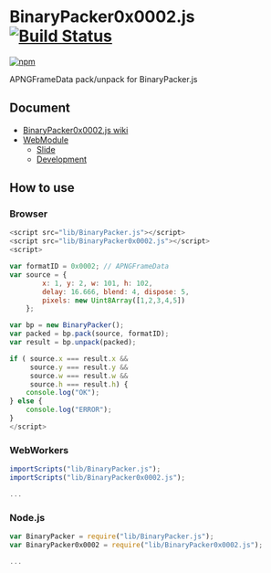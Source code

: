 # BinaryPacker0x0002.js [![Build Status](https://travis-ci.org/uupaa/BinaryPacker0x0002.js.png)](http://travis-ci.org/uupaa/BinaryPacker0x0002.js)

[![npm](https://nodei.co/npm/uupaa.binarypacker0x0002.js.png?downloads=true&stars=true)](https://nodei.co/npm/uupaa.binarypacker0x0002.js/)

APNGFrameData pack/unpack for BinaryPacker.js

## Document

- [BinaryPacker0x0002.js wiki](https://github.com/uupaa/BinaryPacker0x0002.js/wiki/BinaryPacker0x0002)
- [WebModule](https://github.com/uupaa/WebModule)
    - [Slide](http://uupaa.github.io/Slide/slide/WebModule/index.html)
    - [Development](https://github.com/uupaa/WebModule/wiki/Development)

## How to use

### Browser

```js
<script src="lib/BinaryPacker.js"></script>
<script src="lib/BinaryPacker0x0002.js"></script>
<script>

var formatID = 0x0002; // APNGFrameData
var source = {
        x: 1, y: 2, w: 101, h: 102,
        delay: 16.666, blend: 4, dispose: 5,
        pixels: new Uint8Array([1,2,3,4,5])
    };

var bp = new BinaryPacker();
var packed = bp.pack(source, formatID);
var result = bp.unpack(packed);

if ( source.x === result.x &&
     source.y === result.y &&
     source.w === result.w &&
     source.h === result.h) {
    console.log("OK");
} else {
    console.log("ERROR");
}
</script>
```

### WebWorkers

```js
importScripts("lib/BinaryPacker.js");
importScripts("lib/BinaryPacker0x0002.js");

...
```

### Node.js

```js
var BinaryPacker = require("lib/BinaryPacker.js");
var BinaryPacker0x0002 = require("lib/BinaryPacker0x0002.js");

...
```
